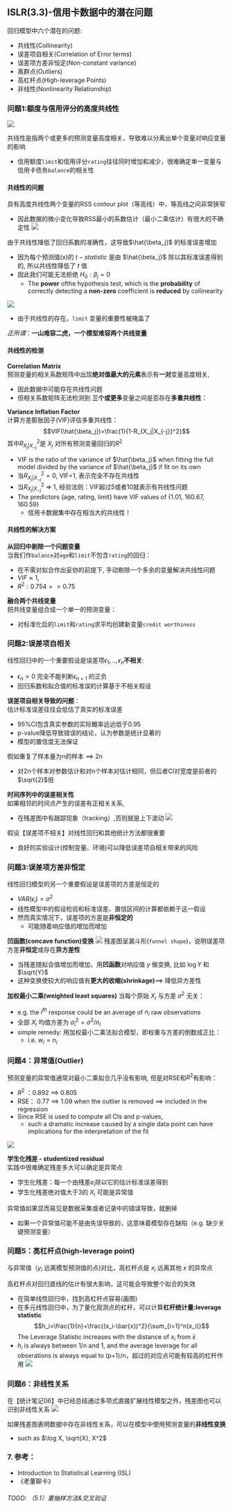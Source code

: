 ## ISLR(3.3)-信用卡数据中的潜在问题
回归模型中六个潜在的问题:
- 共线性(Collinearity)
- 误差项自相关(Correlation of Error terms)
- 误差项方差非恒定(Non-constant variance)
- 离群点(Outliers)
- 高杠杆点(High-leverage Points)
- 非线性(Nonlinearity Relationship)

### 问题1:额度与信用评分的高度共线性
![](https://imgkr2.cn-bj.ufileos.com/21742bc5-cb06-4115-9602-e405c76839a9.jpeg?UCloudPublicKey=TOKEN_8d8b72be-579a-4e83-bfd0-5f6ce1546f13&Signature=rh7EEwsZwKLa%252F70zeSLKEmq32WU%253D&Expires=1601071196)

共线性是指两个或更多的预测变量高度相关，导致难以分离出单个变量对响应变量的影响
- 信用额度`limit`和信用评分`rating`往往同时增加和减少，很难确定单一变量与信用卡债务`balance`的相关性
#### 共线性的问题
具有高度共线性两个变量的RSS contour plot（等高线）中，等高线之间非常狭窄
- 因此数据的微小变化导致RSS最小的系数估计（最小二乘估计）有很大的不确定性
![](https://imgkr2.cn-bj.ufileos.com/ae8c3818-7f1b-434e-a759-cc5aa9d458ba.jpeg?UCloudPublicKey=TOKEN_8d8b72be-579a-4e83-bfd0-5f6ce1546f13&Signature=4X2RWWUefrnPsFygJBiI6xaHWlU%253D&Expires=1601071345)

由于共线性降低了回归系数的准确性，这导致$\hat{\beta_j}$ 的标准误差增加
- 因为每个预测值(x)的 $t-statistic$ 是由 $\hat{\beta_j}$ 除以其标准误差得到的, 所以共线性降低了 $t$ 值
- 因此我们可能无法拒绝 $H_0:\beta_j=0$ 
  - The **power** ofthe hypothesis test, which is the **probability** of correctly detecting a **non-zero** coefficient is **reduced** by collinearity
  
![](https://imgkr2.cn-bj.ufileos.com/c27b3bc7-1fed-42c4-89db-4d1b8a6b31f6.jpeg?UCloudPublicKey=TOKEN_8d8b72be-579a-4e83-bfd0-5f6ce1546f13&Signature=55%252BC3ikj493YVcJ2aTRIXY5tn7g%253D&Expires=1601072331)

- 由于共线性的存在，`limit`  变量的重要性被掩盖了

*正所谓*：**一山难容二虎，一个模型难容两个共线变量**

#### 共线性的检测
**Correlation Matrix**  
预测变量的相关系数矩阵中出现**绝对值最大的元素**表示有**一对**变量高度相关, 
- 因此数据中可能存在共线性问题
- 但相关系数矩阵无法检测到 **三个或更多**变量之间是否存在**多重共线性**：


**Variance Inflation Factor**  
计算方差膨胀因子(VIF)评估多重共线性：
$$VIF(\hat{\beta_j})=\frac{1}{1-R_{X_j|X_{-j}}^2}$$ 
其中$R_{X_j|X_{-j}}^2$是 $X_j$ 对所有预测变量回归的$R^2$
- VIF is the ratio of the variance of $\hat{\beta_j}$ when fitting the full model divided by the variance of $\hat{\beta_j}$ if fit on its own
- 当$R_{X_j|X_{-j}}^2 = 0$, VIF=1, 表示完全不存在共线性
- 当$R_{X_j|X_{-j}}^2$ => 1, 经验法则：VIF超过5或者10就表示有共线性问题
- The predictors {age, rating, limit} have VIF values of {1.01, 160.67, 160.59}
  - 信用卡数据集中存在相当大的共线性！

#### 共线性的解决方案
**从回归中剔除一个问题变量**  
当我们作` balance `对`age`和`limit`不包含`rating`的回归：
- 在不需对拟合作出妥协的前提下, 手动剔除一个多余的变量解决共线性问题
- $VIF \approx 1,$ 
- $R^2: 0.754 => 0.75$

**融合两个共线变量**  
把共线变量组合成一个单一的预测变量：
- 对标准化后的`limit`和`rating`求平均创建新变量`credit worthiness`
### 问题2:误差项自相关
线性回归中的一个重要假设是误差项$\epsilon_1, ..,\epsilon_n$**不相关**:
- $\epsilon_n>0$ 完全不能判断$\epsilon_{n+1}$ 的正负
- 回归系数和拟合值的标准误的计算基于不相关假设

**误差项自相关导致的问题**：  
估计标准误差往往会低估了真实的标准误差
- 95%CI包含真实参数的实际概率远远低于0.95
- p-value降低导致错误的结论，认为参数是统计显著的
- 模型的置信度无法保证

假如重复了样本量为n的样本 ==> 2n
- 对2n个样本对参数估计和对n个样本对估计相同，但后者CI对宽度是前者的$\sqrt{2}$倍

**时间序列中的误差相关性**  
如果相邻的时间点产生的误差有正相关关系,
- 在残差图中有跟踪现象（tracking）,否则就是上下波动
![](https://imgkr2.cn-bj.ufileos.com/2baf9bed-98b1-4e6a-9e24-6f273e87b18e.jpeg?UCloudPublicKey=TOKEN_8d8b72be-579a-4e83-bfd0-5f6ce1546f13&Signature=5tM0bcy%252B7tiFukvumnqozLfp4nA%253D&Expires=1601069972)

假设【误差项不相关】对线性回归和其他统计方法都很重要
- 良好的实验设计(控制变量、环境)可以降低误差项自相关带来的风险
### 问题3:误差项方差非恒定
线性回归模型的另一个重要假设是误差项的方差是恒定的
- $VAR(\epsilon_i)=\sigma^2$
- 线性模型中的假设检验和标准误差、置信区间的计算都依赖于这一假设
- 然而真实情况下，误差项的方差是**非恒定的**
  - 可能随着响应值的增加而增加

**凹函数(concave function)变换**
![](https://imgkr2.cn-bj.ufileos.com/97618a9a-a2b8-42db-b8f1-03c32a78efed.jpeg?UCloudPublicKey=TOKEN_8d8b72be-579a-4e83-bfd0-5f6ce1546f13&Signature=LSI%252BlZzEdApXyLZIhi%252BLmhpPZ0k%253D&Expires=1601069762)
残差图呈漏斗形(`funnel shape`)，说明误差项方差**非恒定**或存在**异方差性**
- 当残差随拟合值增加而增加，用**凹函数**对响应值 $y$ 做变换, 比如 $\log Y$ 和 $\sqrt{Y}$
- 这种变换使较大的响应值有**更大的收缩(shrinkage)**==> 降低异方差性

**加权最小二乘(weighted least squares)**
当每个原始 $X_i$ 与方差 $\sigma^2$ 无关：
- e.g. the $i^{th}$ response could be an average of $n_i$ raw observations
- 全部 $X_i$ 均值方差为 $\sigma_i^2=\sigma^2/n_i$
- simple remedy: 用加权最小二乘法拟合模型，即权重与方差的倒数成正比：
  - i.e. $w_i=n_i$
### 问题4：异常值(Outlier)
预测变量的异常值通常对最小二乘拟合几乎没有影响, 但是对RSE和$R^2$有影响：
- $R^2$ ：0.892 ==> 0.805 
- RSE： 0.77 ==> 1.09 when the outlier is removed ==> included in the regression
- Since RSE is used to compute all CIs and p-values,
  - such a dramatic increase caused by a single data point can have implications for the interpretation of the fit  
  
![](https://imgkr2.cn-bj.ufileos.com/4c074016-2160-4c8e-88ab-49b021dd77c9.jpeg?UCloudPublicKey=TOKEN_8d8b72be-579a-4e83-bfd0-5f6ce1546f13&Signature=BT2UdGAo1gCP0cm7fnn27q3vL3o%253D&Expires=1601069266)

**学生化残差 - studentized residual**  
实践中很难确定残差多大可以确定是异常点
- 学生化残差：每一个由残差$e_i$除以它的估计标准误差得到
- 学生化残差绝对值大于3的 $X_i$ 可能是异常值

异常值如果显而易见是数据采集或者记录中的错误导致，就删掉
- 如果一个异常值可能不是由失误导致的，这意味着模型存在缺陷（e.g. 缺少关键预测变量）
### 问题5：高杠杆点(high-leverage point)
与异常值（$y_i$ 远离模型预测值的点)对比，高杠杆点是 $x_i$ 远离其他 $x$ 的异常点

高杠杆点对回归直线的估计有很大影响，这可能会导致整个拟合的失效
- 在简单线性回归中，找到高杠杆点容易(画图)
- 在多元线性回归中，为了量化观测点的杠杆，可以计算**杠杆统计量:leverage statistic**
$$h_i=\frac{1}{n}+\frac{(x_i-\bar{x})^2}{\sum_{i=1}^n(x_i)}$$
The Leverage Statistic increases with the distance of $x_i$ from $\bar{x}$
- $h_i$ is always between 1/n and 1, and the average leverage for all obserations is always equal to (p+1)/n，超过的对应点可能有较高的杠杆作用
![](https://imgkr2.cn-bj.ufileos.com/2781561b-2986-4536-a731-7eaddf16513c.jpeg?UCloudPublicKey=TOKEN_8d8b72be-579a-4e83-bfd0-5f6ce1546f13&Signature=xRfMIvyX%252Bc6BemqN0N3IETHCUhQ%253D&Expires=1601067773)

### 问题6：非线性关系
在【统计笔记06】中已经总结通过多项式直接扩展线性模型之外，残差图也可以识别非线性关系
![](https://imgkr2.cn-bj.ufileos.com/0c780adc-4c44-4d39-bbbc-70e34d345ffd.jpeg?UCloudPublicKey=TOKEN_8d8b72be-579a-4e83-bfd0-5f6ce1546f13&Signature=w%252FFJe1sO8Glctpi%252BZxTLYMFIngk%253D&Expires=1601058702)

如果残差图表明数据中存在非线性关系，可以在模型中使用预测变量的**非线性变换**
- such as  $\log X, \sqrt{X}, X^2$
### 7. 参考：
- Introduction to Statistical Learning (ISL)
- 《老董聊卡》

###### TOGO: （5.1）重抽样方法&交叉验证
